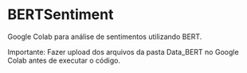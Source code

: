# BERTSentiment
Google Colab para análise de sentimentos utilizando BERT.

Importante: Fazer upload dos arquivos da pasta Data_BERT no Google Colab antes de executar o código.
